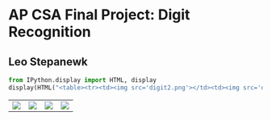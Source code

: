 # AP CSA Final Project: Digit Recognition
## Leo Stepanewk


```python
from IPython.display import HTML, display
display(HTML("<table><tr><td><img src='digit2.png'></td><td><img src='digit9.png'></td><td><img src='digit7.png'></td><td><img src='digit4.png'></td></tr></table>"))
```


<table><tr><td><img src='digit2.png'></td><td><img src='digit9.png'></td><td><img src='digit7.png'></td><td><img src='digit4.png'></td></tr></table>



```python

```
